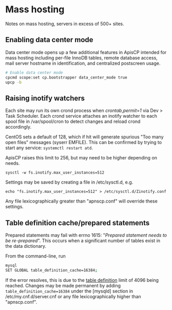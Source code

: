 # Mass hosting

Notes on mass hosting, servers in excess of 500+ sites.

## Enabling data center mode

Data center mode opens up a few additional features in ApisCP intended for mass hosting including per-file InnoDB tables, remote database access, mail server hostname in identification, and centralized postscreen usage.

```bash
# Enable data center mode
cpcmd scope:set cp.bootstrapper data_center_mode true
upcp -b
```

## Raising inotify watchers

Each site may run its own crond process when *crontab*,*permit=1* via Dev > Task Scheduler. Each crond service attaches an inotify watcher to each spool file in /var/spool/cron to detect changes and reload crond accordingly.

CentOS sets a default of 128, which if hit will generate spurious "Too many open files" messages (syserr EMFILE). This can be confirmed by trying to start any service: `systemctl restart atd`. 

ApisCP raises this limit to 256, but may need to be higher depending on needs.

`sysctl -w fs.inotify.max_user_instances=512`

Settings may be saved by creating a file in /etc/sysctl.d, e.g.

`echo "fs.inotify.max_user_instances=512" > /etc/sysctl.d/Zinotify.conf`

Any file lexicographically greater than "apnscp.conf" will override these settings.

## Table definition cache/prepared statements

Prepared statements may fail with errno 1615: "*Prepared statement needs to be re-prepared*". This occurs when a significant number of tables exist in the data dictionary. 

From the command-line, run

```bash
mysql
SET GLOBAL table_definition_cache=16384;
```

If the error resolves, this is due to the [table definition](https://dev.mysql.com/doc/refman/5.6/en/server-system-variables.html#sysvar_table_definition_cache) limit of 4096 being reached. Changes may be made permanent by adding `table_definition_cache=16384` under the [mysqld] section in /etc/my.cnf.d/server.cnf or any file lexicographically higher than "apnscp.conf".

